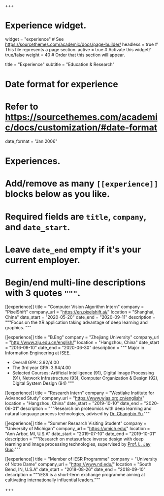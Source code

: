 +++
# Experience widget.
widget = "experience"  # See https://sourcethemes.com/academic/docs/page-builder/
headless = true  # This file represents a page section.
active = true  # Activate this widget? true/false
weight = 40  # Order that this section will appear.

title = "Experience"
subtitle = "Education & Research"

# Date format for experience
#   Refer to https://sourcethemes.com/academic/docs/customization/#date-format
date_format = "Jan 2006"

# Experiences.
#   Add/remove as many `[[experience]]` blocks below as you like.
#   Required fields are `title`, `company`, and `date_start`.
#   Leave `date_end` empty if it's your current employer.
#   Begin/end multi-line descriptions with 3 quotes `"""`.

[[experience]]
  title = "Computer Vision Algorithm Intern"
  company = "PixelShift"
  company_url = "https://en.pixelshift.ai/"
  location = "Shanghai, China"
  date_start = "2020-05-20"
  date_end = "2020-09-11"
  description = """Focus on the XR application taking advantage of deep learning and graphics.
  """

[[experience]]
  title = "B.Eng"
  company = "Zhejiang University"
  company_url = "http://www.zju.edu.cn/english/"
  location = "Hangzhou, China"
  date_start = "2016-09-10"
  date_end = "2020-06-30"
  description = """
  Major in Information Engineering at ISEE.
  * Overall GPA: 3.92/4.00
  * The 3rd year GPA: 3.94/4.00
  * Selected Courses: Artificial Intelligence (91), Digital Image Processing (91), Network Infrastructure (93), Computer Organization & Design (92), Digital System Design (94)
  """

[[experience]]
  title = "Research Intern"
  company = "Westlake Institute for Advanced Study"
  company_url = "https://www.wias.org.cn/english/"
  location = "Hangzhou, China"
  date_start = "2019-10-10"
  date_end = "2020-06-01"
  description = """Research on proteomics with deep learning and natural language process technologies, advised by [Dr. Changbin Yu](https://ieeexplore.ieee.org/author/37291713000)."""

[[experience]]
  title = "Summer Research Visiting Student"
  company = "University of Michigan"
  company_url = "https://umich.edu/"
  location = "Ann Arbor, MI, U.S.A"
  date_start = "2019-07-10"
  date_end = "2019-10-01"
  description = """Research on metasurface inverse design with deep learning and image processing technologies, supervised by [Prof. L. Jay Guo](http://www.guogroup.org/)."""

[[experience]]
  title = "Member of iESR Programme"
  company = "University of Notre Dame"
  company_url = "https://www.nd.edu/"
  location = "South Bend, IN, U.S.A"
  date_start = "2018-08-26"
  date_end = "2018-09-10"
  description = """iESR is a short-term exchange programme aiming at cultivating internationally influential leaders."""

+++
